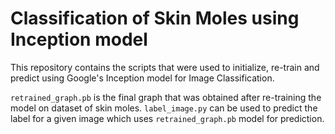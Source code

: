 # Classification of Skin Moles using Inception model

This repository contains the scripts that were used to initialize, re-train and predict using Google's Inception model for Image Classification.

`retrained_graph.pb` is the final graph that was obtained after re-training the model on dataset of skin moles. `label_image.py` can be used to predict the label for a given image which uses `retrained_graph.pb` model for prediction. 
